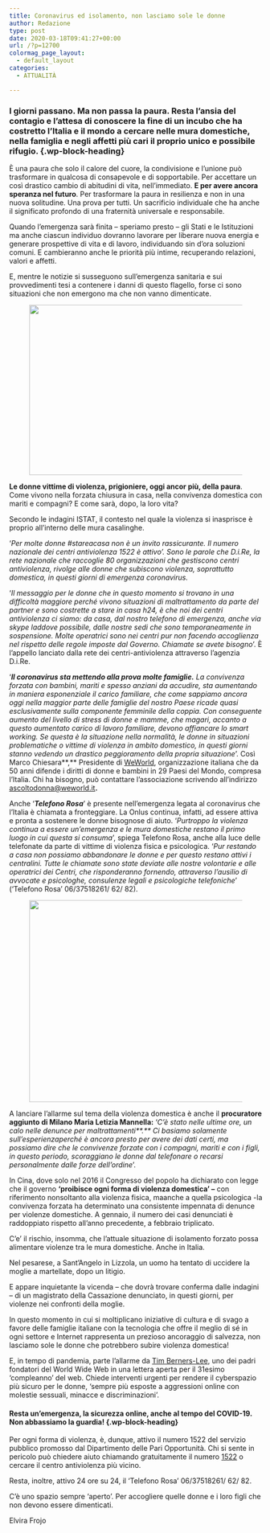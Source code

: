```yaml
---
title: Coronavirus ed isolamento, non lasciamo sole le donne
author: Redazione
type: post
date: 2020-03-18T09:41:27+00:00
url: /?p=12700
colormag_page_layout:
  - default_layout
categories:
  - ATTUALITÀ

---
```

### I giorni passano. Ma non passa la paura. Resta l’ansia del contagio e l’attesa di conoscere la fine di un incubo che ha costretto l’Italia e il mondo a cercare nelle mura domestiche, nella famiglia e negli affetti più cari il proprio unico e possibile rifugio. {.wp-block-heading}

È una paura che solo il calore del cuore, la condivisione e l’unione può trasformare in qualcosa di consapevole e di sopportabile. Per accettare un così drastico cambio di abitudini di vita, nell’immediato. **E per avere ancora speranza nel futuro**. Per trasformare la paura in resilienza e non in una nuova solitudine. Una prova per tutti. Un sacrificio individuale che ha anche il significato profondo di una fraternità universale e responsabile.&nbsp;

Quando l’emergenza sarà finita – speriamo presto – gli Stati e le Istituzioni ma anche ciascun individuo dovranno lavorare per liberare nuova energia e generare prospettive di vita e di lavoro, individuando sin d’ora soluzioni comuni. E cambieranno anche le priorità più intime, recuperando relazioni, valori e affetti.&nbsp;

E, mentre le notizie si susseguono sull’emergenza sanitaria e sui provvedimenti tesi a contenere i danni di questo flagello, forse ci sono situazioni che non emergono ma che non vanno dimenticate.

<div class="wp-block-image">
  <figure class="aligncenter size-large is-resized"><img decoding="async" loading="lazy" src="https://progressonline.it/wp-content/uploads/2020/03/girl-1149933_640.jpg" alt="" class="wp-image-12702" width="509" height="339" /></figure>
</div>

**Le donne vittime di violenza, prigioniere, oggi ancor più, della paura**. Come vivono nella forzata chiusura in casa, nella convivenza domestica con mariti e compagni? E come sarà, dopo, la loro vita?

Secondo le indagini ISTAT, il contesto nel quale la violenza si inasprisce è proprio all’interno delle mura casalinghe.&nbsp;

‘_Per molte donne #stareacasa non è un invito rassicurante. Il numero nazionale dei centri antiviolenza 1522 è attivo’. Sono le parole che D.i.Re, la rete nazionale che raccoglie 80 organizzazioni che gestiscono centri antiviolenza, rivolge alle donne che subiscono violenza, soprattutto domestica, in questi giorni di emergenza coronavirus._

‘_Il messaggio per le donne che in questo momento si trovano in una difficoltà maggiore perché vivono situazioni di maltrattamento da parte del partner e sono costrette a stare in casa h24, è che noi dei centri antiviolenza ci siamo: da casa, dal nostro telefono di emergenza, anche via skype laddove possibile, dalle nostre sedi che sono temporaneamente in sospensione. Molte operatrici sono nei centri pur non facendo accoglienza nel rispetto delle regole imposte dal Governo. Chiamate se avete bisogno_’. È l’appello lanciato dalla rete dei centri-antiviolenza attraverso l’agenzia D.i.Re.

‘_**Il coronavirus sta mettendo alla prova molte famiglie.** La convivenza forzata con bambini, mariti e spesso anziani da accudire, sta aumentando in maniera esponenziale il carico familiare, che come sappiamo ancora oggi nella maggior parte delle famiglie del nostro Paese ricade quasi esclusivamente sulla componente femminile della coppia. Con conseguente aumento del livello di stress di donne e mamme, che magari, accanto a questo aumentato carico di lavoro familiare, devono affiancare lo smart working. Se questa è la situazione nella normalità, le donne in situazioni problematiche o vittime di violenza in ambito domestico, in questi giorni stanno vedendo un drastico peggioramento della propria situazione_’. Così Marco Chiesara**,** Presidente di [WeWorld][1], organizzazione italiana che da 50 anni difende i diritti di donne e bambini in 29 Paesi del Mondo, compresa l’Italia. Chi ha bisogno, può contattare l&#8217;associazione scrivendo all’indirizzo <ascoltodonna@weworld.it>**.**

Anche ‘**_Telefono Rosa_**’ è presente nell’emergenza legata al coronavirus che l’Italia è chiamata a fronteggiare. La Onlus continua, infatti, ad essere attiva e pronta a sostenere le donne bisognose di aiuto. ‘_Purtroppo la violenza continua a essere un’emergenza e le mura domestiche restano il primo luogo in cui questa si consuma_’, spiega Telefono Rosa, anche alla luce delle telefonate da parte di vittime di violenza fisica e psicologica. ‘_Pur restando a casa non possiamo abbandonare le donne e per questo restano attivi i centralini. Tutte le chiamate sono state deviate alle nostre volontarie e alle operatrici dei Centri, che risponderanno fornendo, attraverso l’ausilio di avvocate e psicologhe, consulenze legali e psicologiche telefoniche_’ (‘Telefono Rosa’ 06/37518261/ 62/ 82).

<div class="wp-block-image">
  <figure class="aligncenter size-large is-resized"><img decoding="async" loading="lazy" src="https://progressonline.it/wp-content/uploads/2020/03/fear-1131143_640.jpg" alt="" class="wp-image-12701" width="494" height="402" /></figure>
</div>

A lanciare l’allarme sul tema della violenza domestica è anche il **procuratore aggiunto di Milano Maria Letizia Mannella:** ‘_C’è stato nelle ultime ore, un calo nelle denunce per maltrattamenti**.** Ci basiamo solamente sull’esperienzaperché è ancora presto per avere dei dati certi, ma possiamo dire che le convivenze forzate con i compagni, mariti e con i figli, in questo periodo, scoraggiano le donne dal telefonare o recarsi personalmente dalle forze dell’ordine_’.

In Cina, dove solo nel 2016 il Congresso del popolo ha dichiarato con legge che il governo **‘**proibisce ogni forma di violenza domestica**’ &#8211;** con riferimento nonsoltanto alla violenza fisica, maanche a quella psicologica -la convivenza forzata ha determinato una consistente impennata di denunce per violenze domestiche. A gennaio, il numero dei casi denunciati è raddoppiato rispetto all’anno precedente, a febbraio triplicato.&nbsp;

C&#8217;e&#8217; il rischio, insomma, che l’attuale situazione di isolamento forzato possa alimentare violenze tra le mura domestiche. Anche in Italia.&nbsp;

Nel pesarese, a Sant’Angelo in Lizzola, un uomo ha tentato di uccidere la moglie a martellate, dopo un litigio.&nbsp;

E appare inquietante la vicenda &#8211; che dovrà trovare conferma dalle indagini &#8211; di un magistrato della Cassazione denunciato, in questi giorni, per violenze nei confronti della moglie.

In questo momento in cui si moltiplicano iniziative di cultura e di svago a favore delle famiglie italiane con la tecnologia che offre il meglio di sé in ogni settore e Internet rappresenta un prezioso ancoraggio di salvezza, non lasciamo sole le donne che potrebbero subire violenza domestica!&nbsp;

E, in tempo di pandemia, parte l’allarme da [Tim Berners-Lee][2], uno dei padri fondatori del World Wide Web in una lettera aperta per il 31esimo ‘compleanno’ del web. Chiede interventi urgenti per rendere il cyberspazio più sicuro per le donne, ‘sempre più esposte a aggressioni online con molestie sessuali, minacce e discriminazioni’.&nbsp;

#### Resta un’emergenza, la sicurezza online, anche al tempo del COVID-19. Non abbassiamo la guardia! {.wp-block-heading}

Per ogni forma di violenza, è, dunque, attivo il numero 1522 del servizio pubblico promosso dal Dipartimento delle Pari Opportunità. Chi si sente in pericolo può chiedere aiuto chiamando gratuitamente il numero [1522][3] o cercare il centro antiviolenza più vicino.

Resta, inoltre, attivo 24 ore su 24, il ‘Telefono Rosa’ 06/37518261/ 62/ 82.

C’è uno spazio sempre ‘aperto’. Per accogliere quelle donne e i loro figli che non devono essere dimenticati.

Elvira Frojo

 [1]: https://www.weworld.it/
 [2]: https://www.corrierecomunicazioni.it/digital-economy/apple-co-investono-nella-startup-di-tim-berners-lee/
 [3]: https://www.1522.eu/